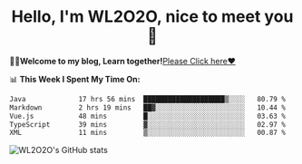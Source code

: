<h1 align = "center">Hello, I'm WL2O2O, nice to meet you 👋</h1>

🧑‍💻**Welcome to my blog, Learn together!**[Please Click here❤️](https://wl2o2o.github.io)

📊 **This Week I Spent My Time On:**
<!--START_SECTION:waka-->

```txt
Java             17 hrs 56 mins  ████████████████████▒░░░░   80.79 %
Markdown         2 hrs 19 mins   ██▓░░░░░░░░░░░░░░░░░░░░░░   10.44 %
Vue.js           48 mins         █░░░░░░░░░░░░░░░░░░░░░░░░   03.63 %
TypeScript       39 mins         ▓░░░░░░░░░░░░░░░░░░░░░░░░   02.97 %
XML              11 mins         ▒░░░░░░░░░░░░░░░░░░░░░░░░   00.87 %
```

<!--END_SECTION:waka-->

![WL2O2O's GitHub stats](https://github-readme-stats.vercel.app/api?username=wl2o2o&show_icons=true)


<!--
**WL2O2O/WL2O2O** is a ✨ _special_ ✨ repository because its `README.md` (this file) appears on your GitHub profile.

Here are some ideas to get you started:

- 🔭 I’m currently working on ...
- 🌱 I’m currently learning ...
- 👯 I’m looking to collaborate on ...
- 🤔 I’m looking for help with ...
- 💬 Ask me about ...
- 📫 How to reach me: ...
- 😄 Pronouns: ...
- ⚡ Fun fact: ...
-->
